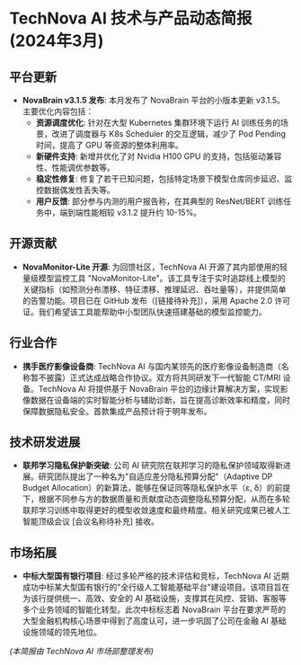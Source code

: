 # TechNova AI 技术与产品动态简报 (2024年3月)

## 平台更新

*   **NovaBrain v3.1.5 发布**: 本月发布了 NovaBrain 平台的小版本更新 v3.1.5。主要优化内容包括：
    *   **资源调度优化**: 针对在大型 Kubernetes 集群环境下运行 AI 训练任务的场景，改进了调度器与 K8s Scheduler 的交互逻辑，减少了 Pod Pending 时间，提高了 GPU 等资源的整体利用率。
    *   **新硬件支持**: 新增并优化了对 Nvidia H100 GPU 的支持，包括驱动兼容性、性能调优参数等。
    *   **稳定性修复**: 修复了若干已知问题，包括特定场景下模型仓库同步延迟、监控数据偶发性丢失等。
    *   **用户反馈**: 部分参与内测的用户报告称，在其典型的 ResNet/BERT 训练任务中，端到端性能相较 v3.1.2 提升约 10-15%。

## 开源贡献

*   **NovaMonitor-Lite 开源**: 为回馈社区，TechNova AI 开源了其内部使用的轻量级模型监控工具 "NovaMonitor-Lite"。该工具专注于实时追踪线上模型的关键指标（如预测分布漂移、特征漂移、推理延迟、吞吐量等），并提供简单的告警功能。项目已在 GitHub 发布（[链接待补充]），采用 Apache 2.0 许可证。我们希望该工具能帮助中小型团队快速搭建基础的模型监控能力。

## 行业合作

*   **携手医疗影像设备商**: TechNova AI 与国内某领先的医疗影像设备制造商（名称暂不披露）正式达成战略合作协议。双方将共同研发下一代智能 CT/MRI 设备。TechNova AI 将提供基于 NovaBrain 平台的边缘计算解决方案，实现影像数据在设备端的实时智能分析与辅助诊断，旨在提高诊断效率和精度，同时保障数据隐私安全。首款集成产品预计将于明年发布。

## 技术研发进展

*   **联邦学习隐私保护新突破**: 公司 AI 研究院在联邦学习的隐私保护领域取得新进展。研究团队提出了一种名为"自适应差分隐私预算分配"（Adaptive DP Budget Allocation）的新算法，能够在保证同等隐私保护水平（ε, δ）的前提下，根据不同参与方的数据质量和贡献度动态调整隐私预算分配，从而在多轮联邦学习训练中取得更好的模型收敛速度和最终精度。相关研究成果已被人工智能顶级会议 [会议名称待补充] 接收。

## 市场拓展

*   **中标大型国有银行项目**: 经过多轮严格的技术评估和竞标，TechNova AI 近期成功中标某大型国有银行的"全行级人工智能基础平台"建设项目。该项目旨在为该行提供统一、高效、安全的 AI 基础设施，支撑其在风控、营销、客服等多个业务领域的智能化转型。此次中标标志着 NovaBrain 平台在要求严苛的大型金融机构核心场景中得到了高度认可，进一步巩固了公司在金融 AI 基础设施领域的领先地位。

*(本简报由 TechNova AI 市场部整理发布)* 